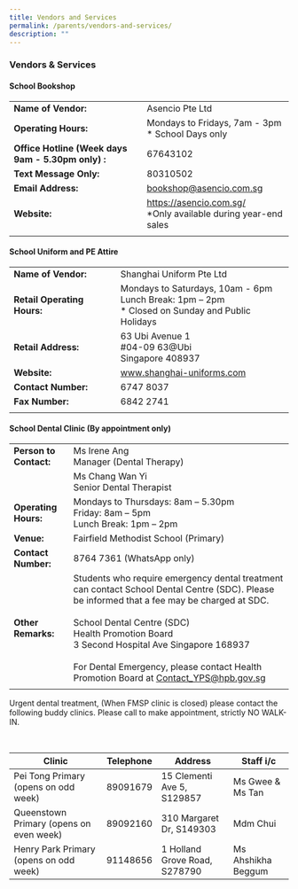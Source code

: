 ```yaml
---
title: Vendors and Services
permalink: /parents/vendors-and-services/
description: ""
---
```

### Vendors &amp; Services

####  School Bookshop

|  |  |
|---|---|
| **Name of Vendor:** | Asencio Pte Ltd |
| **Operating Hours:** | Mondays to Fridays, 7am - 3pm<br>* School Days only |
| **Office Hotline (Week days 9am - 5.30pm only) :** |67643102  |
| **Text Message Only:** | 80310502 |
| **Email Address:** | bookshop@asencio.com.sg |
| **Website:** | https://asencio.com.sg/<br>\*Only available during year-end sales |
|  |  |

#### School Uniform and PE Attire

|  |  |
|---|---|
| **Name of Vendor:** | Shanghai Uniform Pte Ltd |
| **Retail Operating Hours:** | Mondays to Saturdays, 10am - 6pm<br>Lunch Break: 1pm – 2pm<br>* Closed on Sunday and Public Holidays |
| **Retail Address:** | 63 Ubi Avenue 1<br>#04-09 63@Ubi<br>Singapore 408937 |
| **Website:** | www.shanghai-uniforms.com |
| **Contact Number:** | 6747 8037 |
| **Fax Number:** | 6842 2741 |
|  |  |

#### School Dental Clinic (By appointment only)

|  |  |
|---|---|
| **Person to Contact:** | Ms Irene Ang<br>Manager (Dental Therapy)  |
|  | Ms Chang Wan Yi<br>Senior Dental Therapist  |
| **Operating Hours:** | Mondays to Thursdays: 8am – 5.30pm<br>Friday: 8am – 5pm<br>Lunch Break: 1pm – 2pm<br> |
| **Venue:** | Fairfield Methodist School (Primary) |
| **Contact Number:** | 8764 7361 (WhatsApp only) |
| **Other Remarks:** | Students who require emergency dental treatment can contact School Dental Centre (SDC). Please be informed that a fee may be charged at SDC.<br><br>School Dental Centre (SDC)<br>Health Promotion Board<br>3 Second Hospital Ave Singapore 168937<br><br>For Dental Emergency, please contact Health Promotion Board at [Contact\_YPS@hpb.gov.sg](mailto:Contact_YPS@hpb.gov.sg)
|  |  |

Urgent dental treatment, (When FMSP clinic is closed) please contact the following buddy clinics. Please call to make appointment, strictly NO WALK-IN.

<br>

| Clinic | Telephone | Address | Staff i/c |
|---|---|---|---|
| Pei Tong Primary<br>(opens on odd week) | 89091679 | 15 Clementi Ave 5, S129857 | Ms Gwee &amp; Ms Tan |
| Queenstown Primary (opens on even week) | 89092160 | 310 Margaret Dr, S149303 | Mdm Chui |
| Henry Park Primary<br>(opens on odd week) | 91148656 | 1 Holland Grove Road, S278790 | Ms Ahshikha Beggum |